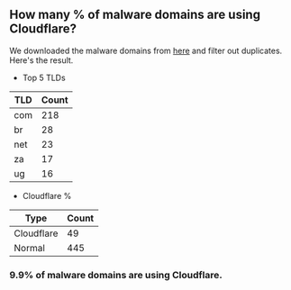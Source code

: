 ## How many % of malware domains are using Cloudflare?


We downloaded the malware domains from [here](https://urlhaus.abuse.ch) and filter out duplicates.
Here's the result.


[//]: # (start replacement)


- Top 5 TLDs

| TLD | Count |
| --- | --- |
| com | 218 |
| br | 28 |
| net | 23 |
| za | 17 |
| ug | 16 |


- Cloudflare %

| Type | Count |
| --- | --- |
| Cloudflare | 49 |
| Normal | 445 |


### 9.9% of malware domains are using Cloudflare.